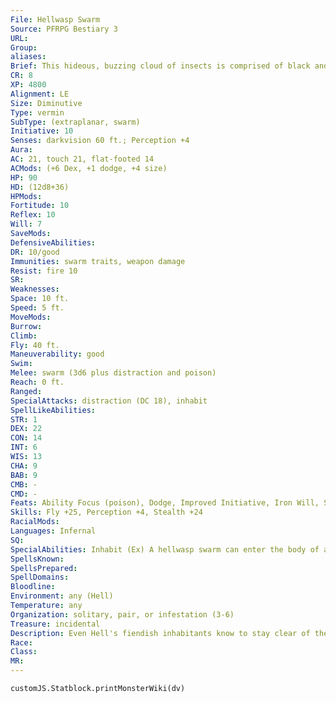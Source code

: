 ```yaml
---
File: Hellwasp Swarm
Source: PFRPG Bestiary 3
URL: 
Group: 
aliases: 
Brief: This hideous, buzzing cloud of insects is comprised of black and yellow wasps with hungry red eyes.
CR: 8
XP: 4800
Alignment: LE
Size: Diminutive
Type: vermin
SubType: (extraplanar, swarm)
Initiative: 10
Senses: darkvision 60 ft.; Perception +4
Aura: 
AC: 21, touch 21, flat-footed 14
ACMods: (+6 Dex, +1 dodge, +4 size)
HP: 90
HD: (12d8+36)
HPMods: 
Fortitude: 10
Reflex: 10
Will: 7
SaveMods: 
DefensiveAbilities: 
DR: 10/good
Immunities: swarm traits, weapon damage
Resist: fire 10
SR: 
Weaknesses: 
Space: 10 ft.
Speed: 5 ft.
MoveMods: 
Burrow: 
Climb: 
Fly: 40 ft.
Maneuverability: good
Swim: 
Melee: swarm (3d6 plus distraction and poison)
Reach: 0 ft.
Ranged: 
SpecialAttacks: distraction (DC 18), inhabit
SpellLikeAbilities: 
STR: 1
DEX: 22
CON: 14
INT: 6
WIS: 13
CHA: 9
BAB: 9
CMB: -
CMD: -
Feats: Ability Focus (poison), Dodge, Improved Initiative, Iron Will, Skill Focus (Perception), Toughness
Skills: Fly +25, Perception +4, Stealth +24
RacialMods: 
Languages: Infernal
SQ: 
SpecialAbilities: Inhabit (Ex) A hellwasp swarm can enter the body of a helpless or dead creature by crawling into its mouth and other orifices. Inhabiting a body requires 1 minute, and the victim must be Small, Medium, or Large. The swarm can abandon the body at any time as a full-round action. Any attack against the host deals half damage to the hellwasp swarm as well, although the swarm's DR, resistances, and immunities may negate some or all of this damage.  When a hellwasp swarm inhabits a dead body, it effectively transforms the corpse into a zombie of the appropriate size under the swarm's control. If a hellwasp swarm inhabits a living victim, it can neutralize the effects of its own poison and control the victim's movement and actions as if using dominate monster. Hellwasps quickly consume a living victim, dealing 2d4 points of Constitution damage per hour.  A hellwasp-inhabited creature is easy to spot, since its skin crawls with the forms of the insects inside. A swarm can attempt a Disguise check to conceal its inhabitation of a host, with a -4 penalty if currently inhabiting a Small host.  A remove disease or heal spell cast on an inhabited victim forces the hellwasp swarm to abandon its host.  Poison (Ex) Swarm-injury; save Fort DC 20; frequency 1/round for 6 rounds; effect 1d6 Dex; cure 2 consecutive saves.
SpellsKnown: 
SpellsPrepared: 
SpellDomains: 
Bloodline: 
Environment: any (Hell)
Temperature: any
Organization: solitary, pair, or infestation (3-6)
Treasure: incidental
Description: Even Hell's fiendish inhabitants know to stay clear of the maddening buzz of hellwasp swarms. While individual hellwasps are mindless, when swarmed together they gain a hive mind that torments the living and the dead alike. Sages and diabolists argue as to why this happens, but a favored explanation is that all hellwasps contain the dispersed soul of some greater devil, scattered and imprisoned by his rivals for infractions lost to mortal knowledge.  Though intelligent, these swarms are often difficult to understand and reason with. A hellwasp swarm can speak in a fashion with its myriad droning wings. The chatter is often little more than repetitive mantras of insults and the voicing of the twisted and base desires of the swarm. A hellwasp swarm has little use for reason, diplomacy, or discourse in other circumstances, for its desires are as savage as its home plane.
Race: 
Class: 
MR: 
---
```

```dataviewjs
customJS.Statblock.printMonsterWiki(dv)
```
